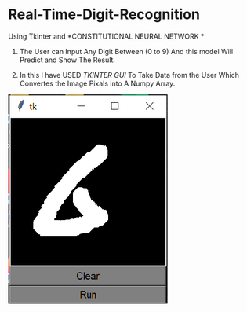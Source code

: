 # Real-Time-Digit-Recognition
Using Tkinter and *CONSTITUTIONAL NEURAL NETWORK *



1. The User can Input Any Digit Between (0 to 9) And this model Will Predict and Show The Result.

2. In this I have USED *TKINTER GUI* To Take Data from the User Which  Convertes the Image Pixals into A Numpy Array.

![](OUTPUT/6_INPUT.png)

